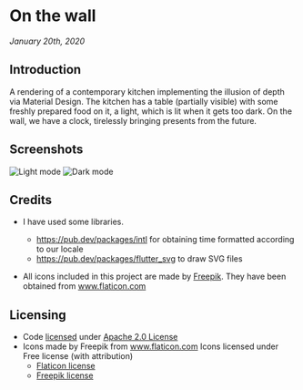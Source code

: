# On the wall
*January 20th, 2020*

## Introduction
A rendering of a contemporary kitchen implementing the illusion of depth via Material Design. The kitchen has a table (partially visible) with some freshly prepared food on it, a light, which is lit when it gets too dark. On the wall, we have a clock, tirelessly bringing presents from the future.

## Screenshots
![Light mode](https://lh3.googleusercontent.com/d/1cJXPOWosIC03lA5mrBVO0IiCHQuHyA3n=s1000?authuser=0) ![Dark mode](https://lh3.googleusercontent.com/d/1tt2BSSTVb-pDAXECmkOKgEgltjiAO77H=s1000?authuser=0)

## Credits
 - I have used some libraries.
    - https://pub.dev/packages/intl
      for obtaining time formatted according to our locale
    - https://pub.dev/packages/flutter_svg
      to draw SVG files
 
 - All icons included in this project are made by [Freepik](https://www.freepik.com/). They have been obtained from www.flaticon.com

## Licensing
* Code [licensed](./analog_clock/LICENSE) under [Apache 2.0 License](http://www.apache.org/licenses/LICENSE-2.0.txt)
* Icons made by Freepik from www.flaticon.com
  Icons licensed under Free license (with attribution)
    - [Flaticon license](./analog_clock/flaticon_license.pdf)
    - [Freepik license](./analog_clock/freepik_license.pdf)
